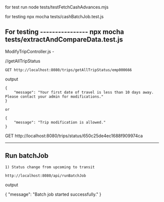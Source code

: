 for test 
run node  tests/testFetchCashAdvances.mjs 

for testing
npx mocha tests/cashBatchJob.test.js

For testing ----------------
npx mocha tests/extractAndCompareData.test.js
--------------------------------------------------


ModifyTripController.js - 

//getAllTripStatus

``` 
GET http://localhost:8080/trips/getAllTripStatus/emp000666
```
output 
```
{
    "message": "Your first date of travel is less than 10 days away. Please contact your admin for modifications."
}

or

{
    "message": "Trip modification is allowed."
}
```
GET http://localhost:8080/trips/status/650c25de4ec1688f909974ca

------------------------------------------------------------------------------------------------------
  Run batchJob 
------------------------------------------------------------------------------------------------------
```
1) Status change from upcoming to transit
```
```
http://localhost:8080/api/runBatchJob
```
output 

{
    "message": "Batch job started successfully."
}

